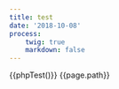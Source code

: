 ```yaml
---
title: test
date: '2018-10-08'
process:
    twig: true
    markdown: false
---
```


{{phpTest()}}
{{page.path}}
